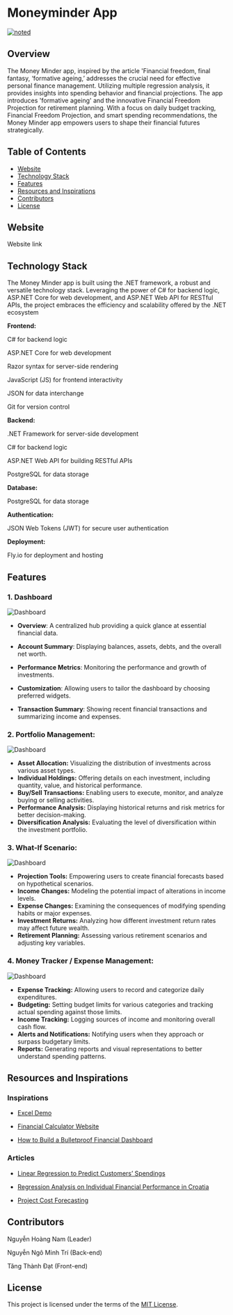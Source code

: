 # Moneyminder App
<a href="https://lifechart-290013.web.app/#/screen1"><img src="Picture/banner.png" alt="noted" /></a>

## Overview

The Money Minder app, inspired by the article 'Financial freedom, final fantasy, ‘formative ageing,’ addresses the crucial need for effective personal finance management. Utilizing multiple regression analysis, it provides insights into spending behavior and financial projections. The app introduces 'formative ageing' and the innovative Financial Freedom Projection for retirement planning. With a focus on daily budget tracking, Financial Freedom Projection, and smart spending recommendations, the Money Minder app empowers users to shape their financial futures strategically.

## Table of Contents

- [Website](#website)
- [Technology Stack](#technology-stack)
- [Features](#features)
- [Resources and Inspirations](#resources-and-inspirations)
- [Contributors](#contributors)
- [License](#license)

## Website

Website link

## Technology Stack

The Money Minder app is built using the .NET framework, a robust and versatile technology stack. Leveraging the power of C# for backend logic, ASP.NET Core for web development, and ASP.NET Web API for RESTful APIs, the project embraces the efficiency and scalability offered by the .NET ecosystem

**Frontend:**

C# for backend logic

ASP.NET Core for web development

Razor syntax for server-side rendering

JavaScript (JS) for frontend interactivity

JSON for data interchange

Git for version control

**Backend:**

.NET Framework for server-side development

C# for backend logic

ASP.NET Web API for building RESTful APIs

PostgreSQL for data storage

**Database:**

PostgreSQL for data storage

**Authentication:**

JSON Web Tokens (JWT) for secure user authentication

**Deployment:**

Fly.io for deployment and hosting

## Features 

### 1. Dashboard
![Dashboard](Picture/Dashboard1.png)
- **Overview**: A centralized hub providing a quick glance at essential financial data.

- **Account Summary**: Displaying balances, assets, debts, and the overall net worth.

- **Performance Metrics**: Monitoring the performance and growth of investments.

- **Customization**: Allowing users to tailor the dashboard by choosing preferred widgets.

- **Transaction Summary**: Showing recent financial transactions and summarizing income and expenses.



### 2. Portfolio Management:
![Dashboard](Picture/Portfolio1.png)
- **Asset Allocation:** Visualizing the distribution of investments across various asset types.
- **Individual Holdings:** Offering details on each investment, including quantity, value, and historical performance.
- **Buy/Sell Transactions:** Enabling users to execute, monitor, and analyze buying or selling activities.
- **Performance Analysis:** Displaying historical returns and risk metrics for better decision-making.
- **Diversification Analysis:** Evaluating the level of diversification within the investment portfolio.

### 3. What-If Scenario:
![Dashboard](Picture/Whatif1.png)
- **Projection Tools:** Empowering users to create financial forecasts based on hypothetical scenarios.
- **Income Changes:** Modeling the potential impact of alterations in income levels.
- **Expense Changes:** Examining the consequences of modifying spending habits or major expenses.
- **Investment Returns:** Analyzing how different investment return rates may affect future wealth.
- **Retirement Planning:** Assessing various retirement scenarios and adjusting key variables.

### 4. Money Tracker / Expense Management:
![Dashboard](Picture/Moneytracker1.png)
- **Expense Tracking:** Allowing users to record and categorize daily expenditures.
- **Budgeting:** Setting budget limits for various categories and tracking actual spending against those limits.
- **Income Tracking:** Logging sources of income and monitoring overall cash flow.
- **Alerts and Notifications:** Notifying users when they approach or surpass budgetary limits.
- **Reports:** Generating reports and visual representations to better understand spending patterns.

## Resources and Inspirations

### **Inspirations**

- [Excel Demo](https://docs.google.com/spreadsheets/d/1Uxr0_q9n1ISodCaO8fyB4BpRL5pmjNHF4-bF7q3Yctg/edit?usp=sharing)

- [Financial Calculator Website](https://www.jagoinvestor.com/calculators)

- [How to Build a Bulletproof Financial Dashboard](https://www.kubera.com/blog/financial-dashboard)

### Articles

- [Linear Regression to Predict Customers’ Spendings](https://www.sciencedirect.com/science/article/pii/S1877042813046429)

- [Regression Analysis on Individual Financial Performance in Croatia](https://www.researchgate.net/publication/320848528_The_Regression_Analysis_of_Individual_Financial_Performance_Evidence_from_Croatia)

- [Project Cost Forecasting](https://www.sciencedirect.com/science/article/pii/S1877050921023024)


## Contributors
Nguyễn Hoàng Nam (Leader) 

Nguyễn Ngô Minh Trí (Back-end)

Tăng Thành Đạt (Front-end)

## License

This project is licensed under the terms of the [MIT License](https://opensource.org/license/mit/). 

